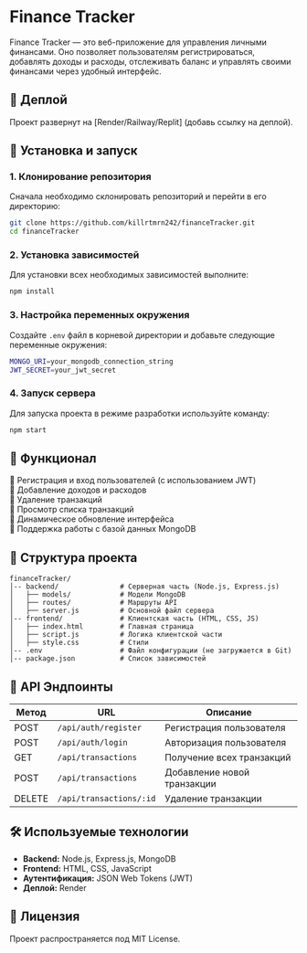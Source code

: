 # Finance Tracker

Finance Tracker — это веб-приложение для управления личными финансами. Оно позволяет пользователям регистрироваться, добавлять доходы и расходы, отслеживать баланс и управлять своими финансами через удобный интерфейс.

## 🚀 Деплой

Проект развернут на [Render/Railway/Replit] (добавь ссылку на деплой).

## 🔧 Установка и запуск

### 1. Клонирование репозитория
Сначала необходимо склонировать репозиторий и перейти в его директорию:
```sh
git clone https://github.com/killrtmrn242/financeTracker.git
cd financeTracker
```

### 2. Установка зависимостей
Для установки всех необходимых зависимостей выполните:
```sh
npm install
```

### 3. Настройка переменных окружения
Создайте `.env` файл в корневой директории и добавьте следующие переменные окружения:
```sh
MONGO_URI=your_mongodb_connection_string
JWT_SECRET=your_jwt_secret
```

### 4. Запуск сервера
Для запуска проекта в режиме разработки используйте команду:
```sh
npm start
```

## 📌 Функционал

🔹 Регистрация и вход пользователей (с использованием JWT)  
🔹 Добавление доходов и расходов  
🔹 Удаление транзакций  
🔹 Просмотр списка транзакций  
🔹 Динамическое обновление интерфейса  
🔹 Поддержка работы с базой данных MongoDB  

## 📂 Структура проекта

```
financeTracker/
│-- backend/               # Серверная часть (Node.js, Express.js)
│   ├── models/            # Модели MongoDB
│   ├── routes/            # Маршруты API
│   ├── server.js          # Основной файл сервера
│-- frontend/              # Клиентская часть (HTML, CSS, JS)
│   ├── index.html         # Главная страница
│   ├── script.js          # Логика клиентской части
│   ├── style.css          # Стили
│-- .env                   # Файл конфигурации (не загружается в Git)
│-- package.json           # Список зависимостей
```

## 🔗 API Эндпоинты

| Метод  | URL | Описание |
|--------|------------------|--------------------------------|
| POST   | `/api/auth/register` | Регистрация пользователя |
| POST   | `/api/auth/login` | Авторизация пользователя |
| GET    | `/api/transactions` | Получение всех транзакций |
| POST   | `/api/transactions` | Добавление новой транзакции |
| DELETE | `/api/transactions/:id` | Удаление транзакции |

## 🛠️ Используемые технологии
- **Backend:** Node.js, Express.js, MongoDB
- **Frontend:** HTML, CSS, JavaScript
- **Аутентификация:** JSON Web Tokens (JWT)
- **Деплой:** Render

## 📜 Лицензия

Проект распространяется под MIT License.


